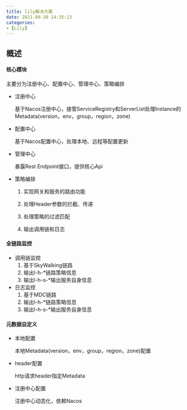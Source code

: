 ```yaml
---
title: lily解决方案
date: 2021-08-30 14:35:13
categories: 
- [Lily]
---
```


## 概述

#### 核心模块

主要分为注册中心、配置中心、管理中心、策略编排

- 注册中心

  基于Nacos注册中心，接管ServiceRegistry和ServerList处理Instance的Metadata(version，env，group，region，zone)

- 配置中心

  基于Nacos配置中心，处理本地、远程等配置更新

- 管理中心

  暴露Rest Endpoint接口，提供核心Api

- 策略编排

  1. 实现网关和服务的路由功能

  2. 处理Header参数的拦截、传递
  3. 处理策略的过滤匹配
  4. 输出调用链和日志

#### 全链路监控

- 调用链监控
  1. 基于SkyWalking链路
  2. 输出l-h-*链路策略信息
  3. 输出l-h-s-*输出服务自身信息
- 日志监控
  1. 基于MDC链路
  2. 输出l-h-*链路策略信息
  3. 输出l-h-s-*输出服务自身信息

#### 元数据自定义

- 本地配置

  本地Metadata(version，env，group，region，zone)配置

- header配置

  http请求header指定Metadata

- 注册中心配置

  注册中心动态化，依赖Nacos


